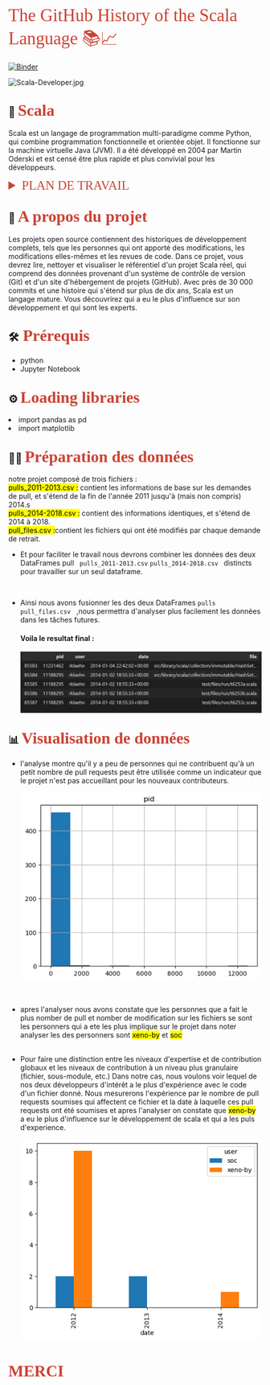 
<span style="color:#CB4335;font-family:serif; font-size:35px;">The GitHub History of the Scala Language 📚📈 <span>


[![Binder](https://mybinder.org/badge_logo.svg)](https://mybinder.org/v2/gh/rania-slimene/project_Analyse/HEAD)

![Scala-Developer.jpg](https://cdn.educba.com/academy/wp-content/uploads/2021/01/Scala-Developer.jpg)


  ## :eyes: <span style="color:#CB4335;font-family:serif; font-size:32px;">Scala
</span> 
<p>Scala est un langage de programmation multi-paradigme comme Python, qui combine programmation fonctionnelle et orientée objet. Il fonctionne sur la machine virtuelle Java (JVM). Il a été développé en 2004 par Martin Oderski et est censé être plus rapide et plus convivial pour les développeurs.</p>


<!-- TABLE OF CONTENTS -->
<details>
  <summary style="color:#CB4335;font-family:serif; font-size:25px;">PLAN DE TRAVAIL</summary>
  <ol>
    <li>
      <a href="#about-the-project">Données du dépôt de projets réels de Scala</a>
    </li>
     <li>
      <a href="#about-the-project"> Préparation et nettoyage des données</a>
    </li>
     <li>
      <a href="#getting-started">Fusionner les DataFrames</a>
      <ul> </ul>
    </li>
    <li>
      <a href="#getting-started">Le projet est-il encore activement maintenu</a>
    </li>
    <li>
      <a href="#getting-started">Y a-t-il de la camaraderie dans le projet ?</a>
    </li>
     <li>
      <a href="#getting-started">Quels sont les fichiers qui ont été modifiés dans les dix dernières pull requests ?</a>
    </li>
    <li>
      <a href="#getting-started">Qui a fait le plus de pull requests sur un fichier donné ?</a>
    </li>
     <li>
      <a href="#getting-started"> Qui a fait le plus de pull requests sur un fichier donné ?</a>
    </li>
     <li>
      <a href="#getting-started">  Les pull requests de deux développeurs particuliers</a>
    </li>
     <li>
      <a href="#getting-started"> Visualiser les contributions de chaque développeur</a>
    </li>
    

</details>

<!-- ABOUT THE PROJECT -->
## :star2: <span style="color:#CB4335;font-family:serif; font-size:32px;"> A propos du projet
</span>
Les projets open source contiennent des historiques de développement complets, tels que les personnes qui ont apporté des modifications, les modifications elles-mêmes et les revues de code. Dans ce projet, vous devrez lire, nettoyer et visualiser le référentiel d'un projet Scala réel, qui comprend des données provenant d'un système de contrôle de version (Git) et d'un site d'hébergement de projets (GitHub). Avec près de 30 000 commits et une histoire qui s'étend sur plus de dix ans, Scala est un langage mature. Vous découvrirez qui a eu le plus d'influence sur son développement et qui sont les experts.

## :hammer_and_wrench:<span style="color:#CB4335;font-family:serif; font-size:32px;"> Prérequis
</span>
 
  * python
  * Jupyter Notebook

## :gear: <span style="color:#CB4335;font-family:serif; font-size:32px;"> Loading libraries 
</span>

<li> import pandas as pd</li>
<li> import matplotlib </li>

## 👩‍🏫 <span style="color:#CB4335;font-family:serif; font-size:32px;">Préparation des données
</span>

<p>notre projet composé de trois fichiers :<br/><mark>pulls_2011-2013.csv :</mark> contient les informations de base sur les demandes de pull, et s'étend de la fin de l'année 2011 jusqu'à (mais non compris) 
2014.s <br/>
<mark>pulls_2014-2018.csv :</mark> contient des informations identiques, et s'étend de 2014 à 2018.<br/>
<mark>pull_files.csv :</mark>contient les fichiers qui ont été modifiés par chaque demande de retrait.</p>

*  Et pour faciliter le travail nous devrons combiner les données des deux DataFrames pull  <code> pulls_2011-2013.csv</code> <code>pulls_2014-2018.csv </code> distincts pour travailler sur un seul dataframe.
</br>

* Ainsi nous avons fusionner  les des deux DataFrames  <code>pulls</code> <code>pull_files.csv </code> ,nous permettra d'analyser plus facilement les données dans les tâches futures.
  ####  Voila le resultat final : 
  <img src='data.PNG'/>


##  📊 <span style="color:#CB4335;font-family:serif; font-size:32px;"> Visualisation de données
</span>

* l'analyse montre qu'il y a peu de personnes qui ne contribuent qu'à un petit nombre de pull requests peut être utilisée comme un indicateur que le projet n'est pas accueillant pour les nouveaux contributeurs.
  
    <img src='dynamic.png'/>

<br/>

* apres l'analyser nous avons constate que les personnes que a fait le plus nomber de pull et nomber de modification sur les fichiers se sont les personners qui a ete les plus implique sur le projet dans noter analyser  les des personners sont <mark> xeno-by</mark> et <mark>soc</mark> <br>
  <br/>
* Pour faire une distinction entre les niveaux d'expertise et de contribution globaux et les niveaux de contribution à un niveau plus granulaire (fichier, sous-module, etc.) Dans notre cas, nous voulons voir lequel de nos deux développeurs d'intérêt a le plus d'expérience avec le code d'un fichier donné. Nous mesurerons l'expérience par le nombre de pull requests soumises qui affectent ce fichier et la date à laquelle ces pull requests ont été soumises
et apres l'analyser on constate que <mark>xeno-by</mark> a eu le plus d'influence sur le  développement de scala et qui a  les puls d'experience.

  <img src='fin.png'/>

 # <span style="color:#CB4335;font-family:serif; font-size:32px;"> MERCI  🥰
</span>